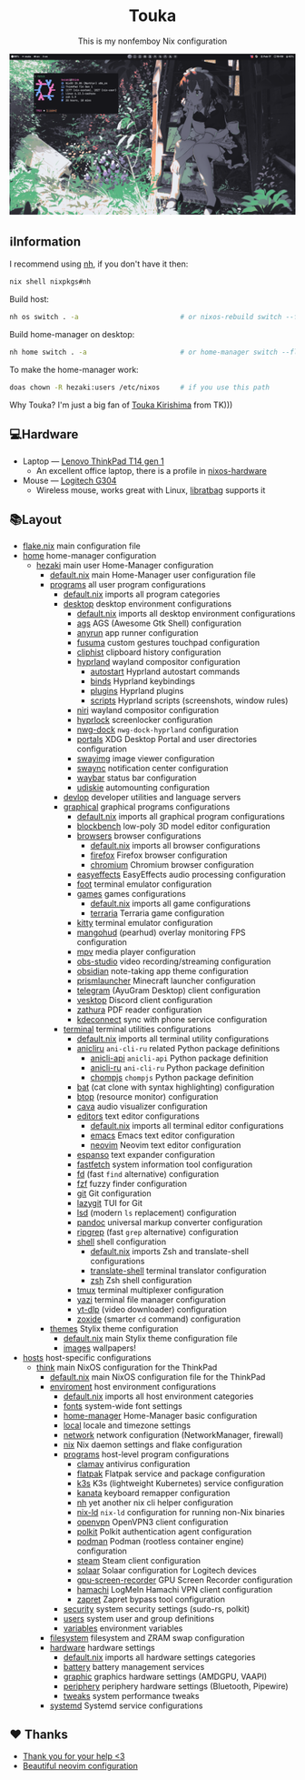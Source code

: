 <h1 align="center">Touka</h1>
<p align="center">This is my nonfemboy Nix configuration</p>
<img src="./.other/1.png" alt="kakoi lubopitniy ai ai ai">

## ℹ️Information
I recommend using  [nh](https://github.com/viperML/nh), if you don't have it then:
``` bash
nix shell nixpkgs#nh
```

Build host:
``` bash
nh os switch . -a                         # or nixos-rebuild switch --flake .#think
```

Build home-manager on desktop:
``` bash
nh home switch . -a                       # or home-manager switch --flake .#hezaki
```
To make the home-manager work:

``` bash
doas chown -R hezaki:users /etc/nixos     # if you use this path
```

Why Touka? I'm just a big fan of [Touka Kirishima](https://tokyoghoul.fandom.com/wiki/Touka_Kirishima)  from TK)))

## 💻Hardware
- Laptop — [Lenovo ThinkPad T14 gen 1](https://www.lenovo.com/us/en/p/laptops/thinkpad/thinkpadt/t14-amd-g1/22tpt14t4a2)
	- An excellent office laptop, there is a profile in [nixos-hardware](https://github.com/NixOS/nixos-hardware/blob/master/lenovo/thinkpad/t14/amd/gen1)
- Mouse — [Logitech G304](https://www.logitechg.com/en-ph/products/gaming-mice/g304-lightspeed-wireless-gaming-mouse.910-005284.html)
	- Wireless mouse, works great with Linux, [libratbag](https://github.com/libratbag/libratbag) supports it 

## 📚Layout
- [flake.nix](flake.nix) main configuration file
- [home](home) home-manager configuration
	- [hezaki](home/hezaki) main user Home-Manager configuration
		- [default.nix](home/hezaki/default.nix) main Home-Manager user configuration file
		- [programs](home/hezaki/programs) all user program configurations
			- [default.nix](home/hezaki/programs/default.nix) imports all program categories
			- [desktop](home/hezaki/programs/desktop) desktop environment configurations
				- [default.nix](home/hezaki/programs/desktop/default.nix) imports all desktop environment configurations
				- [ags](home/hezaki/programs/desktop/ags) AGS (Awesome Gtk Shell) configuration
				- [anyrun](https://github.com/Kirovez/anyrun) app runner configuration
				- [fusuma](https://github.com/iberianpig/fusuma) custom gestures touchpad configuration
				- [cliphist](https://github.com/sentriz/cliphist) clipboard history configuration
				- [hyprland](https://hyprland.org/) wayland compositor configuration
					- [autostart](home/hezaki/programs/desktop/hyprland/autostart.nix) Hyprland autostart commands
					- [binds](home/hezaki/programs/desktop/hyprland/binds.nix) Hyprland keybindings
					- [plugins](home/hezaki/programs/desktop/hyprland/plugins.nix) Hyprland plugins
					- [scripts](home/hezaki/programs/desktop/hyprland/scripts.nix) Hyprland scripts (screenshots, window rules)
				- [niri](https://github.com/YaLTeR/niri) wayland compositor configuration
				- [hyprlock](https://github.com/hyprwm/hyprlock) screenlocker configuration
				- [nwg-dock](home/hezaki/programs/desktop/nwg-dock) `nwg-dock-hyprland` configuration
				- [portals](https://flatpak.github.io/xdg-desktop-portal/) XDG Desktop Portal and user directories configuration
				- [swayimg](https://github.com/artemsen/swayimg) image viewer configuration
				- [swaync](https://github.com/ErikReider/SwayNotificationCenter) notification center configuration
				- [waybar](https://github.com/Alexays/Waybar) status bar configuration
				- [udiskie](https://github.com/coldfix/udiskie) automounting configuration
			- [devlop](home/hezaki/programs/devlop) developer utilities and language servers
			- [graphical](home/hezaki/programs/graphical) graphical programs configurations
				- [default.nix](home/hezaki/programs/graphical/default.nix) imports all graphical program configurations
				- [blockbench](https://www.blockbench.net/) low-poly 3D model editor configuration
				- [browsers](home/hezaki/programs/graphical/browsers) browser configurations
					- [default.nix](home/hezaki/programs/graphical/browsers/default.nix) imports all browser configurations
					- [firefox](https://www.mozilla.org/firefox/) Firefox browser configuration
					- [chromium](https://www.chromium.org/) Chromium browser configuration
				- [easyeffects](home/hezaki/programs/graphical/easyeffects) EasyEffects audio processing configuration
				- [foot](https://codeberg.org/dnkl/foot) terminal emulator configuration
				- [games](home/hezaki/programs/graphical/games) games configurations
					- [default.nix](home/hezaki/programs/graphical/games/default.nix) imports all game configurations
					- [terraria](https://terraria.org/) Terraria game configuration
				- [kitty](https://sw.kovidgoyal.net/kitty/) terminal emulator configuration
				- [mangohud](https://github.com/flightlessmango/MangoHud) (pearhud) overlay monitoring FPS configuration
				- [mpv](https://mpv.io/) media player configuration
				- [obs-studio](https://obsproject.com/) video recording/streaming configuration
				- [obsidian](https://obsidian.md/) note-taking app theme configuration
				- [prismlauncher](https://prismlauncher.org/) Minecraft launcher configuration
				- [telegram](https://telegram.org/) (AyuGram Desktop) client configuration
				- [vesktop](https://github.com/Vencord/Vesktop) Discord client configuration
				- [zathura](https://pwmt.org/projects/zathura/) PDF reader configuration
				- [kdeconnect](https://kdeconnect.kde.org/) sync with phone service configuration
			- [terminal](home/hezaki/programs/terminal) terminal utilities configurations
				- [default.nix](home/hezaki/programs/terminal/default.nix) imports all terminal utility configurations
				- [anicliru](home/hezaki/programs/terminal/anicliru) `ani-cli-ru` related Python package definitions
					- [anicli-api](home/hezaki/programs/terminal/anicliru/anicli-api.nix) `anicli-api` Python package definition
					- [anicli-ru](home/hezaki/programs/terminal/anicliru/anicli-ru.nix) `ani-cli-ru` Python package definition
					- [chompjs](home/hezaki/programs/terminal/anicliru/chompjs.nix) `chompjs` Python package definition
				- [bat](https://github.com/sharkdp/bat) (cat clone with syntax highlighting) configuration
				- [btop](https://github.com/aristocratos/btop) (resource monitor) configuration
				- [cava](https://github.com/karlstav/cava) audio visualizer configuration
				- [editors](home/hezaki/programs/terminal/editors) text editor configurations
					- [default.nix](home/hezaki/programs/terminal/editors/default.nix) imports all terminal editor configurations
					- [emacs](https://www.gnu.org/software/emacs/) Emacs text editor configuration
					- [neovim](https://neovim.io/) Neovim text editor configuration
				- [espanso](https://espanso.org/) text expander configuration
				- [fastfetch](https://github.com/fastfetch-cli/fastfetch) system information tool configuration
				- [fd](https://github.com/sharkdp/fd) (fast `find` alternative) configuration
				- [fzf](https://github.com/junegunn/fzf) fuzzy finder configuration
				- [git](https://git-scm.com/) Git configuration
				- [lazygit](https://github.com/jesseduffield/lazygit) TUI for Git
				- [lsd](https://github.com/lsd-rs/lsd) (modern `ls` replacement) configuration
				- [pandoc](https://pandoc.org/) universal markup converter configuration
				- [ripgrep](https://github.com/BurntSushi/ripgrep) (fast `grep` alternative) configuration
				- [shell](home/hezaki/programs/terminal/shell) shell configuration
					- [default.nix](home/hezaki/programs/terminal/shell/default.nix) imports Zsh and translate-shell configurations
					- [translate-shell](https://github.com/soimort/translate-shell) terminal translator configuration
					- [zsh](https://www.zsh.org/) Zsh shell configuration
				- [tmux](https://github.com/tmux/tmux/wiki) terminal multiplexer configuration
				- [yazi](https://github.com/sxycode/yazi) terminal file manager configuration
				- [yt-dlp](https://github.com/yt-dlp/yt-dlp) (video downloader) configuration
				- [zoxide](https://github.com/ajeetdsouza/zoxide) (smarter `cd` command) configuration
		- [themes](home/hezaki/themes) Stylix theme configuration
			- [default.nix](home/hezaki/themes/default.nix) main Stylix theme configuration file
			- [images](home/hezaki/themes/images) wallpapers!
- [hosts](hosts) host-specific configurations
	- [think](hosts/think) main NixOS configuration for the ThinkPad
		- [default.nix](hosts/think/default.nix) main NixOS configuration file for the ThinkPad
		- [enviroment](hosts/think/enviroment) host environment configurations
			- [default.nix](hosts/think/enviroment/default.nix) imports all host environment categories
			- [fonts](hosts/think/enviroment/fonts) system-wide font settings
			- [home-manager](hosts/think/enviroment/home-manager) Home-Manager basic configuration
			- [local](hosts/think/enviroment/local) locale and timezone settings
			- [network](hosts/think/enviroment/network) network configuration (NetworkManager, firewall)
			- [nix](hosts/think/enviroment/nix) Nix daemon settings and flake configuration
			- [programs](hosts/think/enviroment/programs) host-level program configurations
			    - [clamav](https://www.clamav.net/) antivirus configuration
			    - [flatpak](https://flatpak.org/) Flatpak service and package configuration
				- [k3s](https://k3s.io/) K3s (lightweight Kubernetes) service configuration
				- [kanata](https://github.com/jtroo/kanata) keyboard remapper configuration
				- [nh](https://github.com/viperML/nh) yet another nix cli helper configuration
				- [nix-ld](https://github.com/NixOS/nixpkgs/blob/master/pkgs/build-support/setup-hooks/nix-ld/README.md) `nix-ld` configuration for running non-Nix binaries
				- [openvpn](https://openvpn.net/) OpenVPN3 client configuration
                - [polkit](https://www.freedesktop.org/software/polkit/docs/latest/) Polkit authentication agent configuration
                - [podman](https://podman.io/) Podman (rootless container engine) configuration
                - [steam](https://store.steampowered.com/) Steam client configuration
				- [solaar](https://pwr-solaar.github.io/solaar/) Solaar configuration for Logitech devices
				- [gpu-screen-recorder](https://github.com/Decodetalkers/gpu-screen-recorder) GPU Screen Recorder configuration
				- [hamachi](https://vpn.net/) LogMeIn Hamachi VPN client configuration
				- [zapret](https://github.com/bol-shoy/zapret) Zapret bypass tool configuration
			- [security](hosts/think/enviroment/security) system security settings (sudo-rs, polkit)
			- [users](hosts/think/enviroment/users) system user and group definitions
			- [variables](hosts/think/enviroment/variables) environment variables
		- [filesystem](hosts/think/filesystem) filesystem and ZRAM swap configuration
		- [hardware](hosts/think/hardware) hardware settings
			- [default.nix](hosts/think/hardware/default.nix) imports all hardware settings categories
			- [battery](hosts/think/hardware/battery) battery management services
			- [graphic](hosts/think/hardware/graphic) graphics hardware settings (AMDGPU, VAAPI)
			- [periphery](hosts/think/hardware/periphery) periphery hardware settings (Bluetooth, Pipewire)
			- [tweaks](hosts/think/hardware/tweaks) system performance tweaks
		- [systemd](hosts/think/systemd) Systemd service configurations

 ## ❤️ Thanks 
- [Thank you for your help <3](https://codeberg.org/ghosty)
- [Beautiful neovim configuration](https://github.com/Manas140/Conscious/tree/main)

